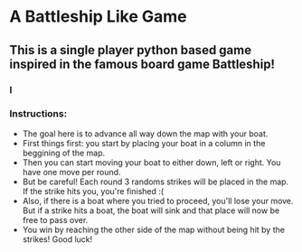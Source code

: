 # A Battleship Like Game

## This is a single player python based game inspired in the famous board game Battleship!
### I

### Instructions:
* The goal here is to advance all way down the map with your boat.
* First things first: you start by placing your boat in a column in the beggining of the map.
* Then you can start moving your boat to either down, left or right. You have one move per round.
* But be careful! Each round 3 randoms strikes will be placed in the map. If the strike hits you, you're finished :(
* Also, if there is a boat where you tried to proceed, you'll lose your move. But if a strike hits a boat, the boat will sink and that place will now be free to pass over.
* You win by reaching the other side of the map without being hit by the strikes! Good luck!
